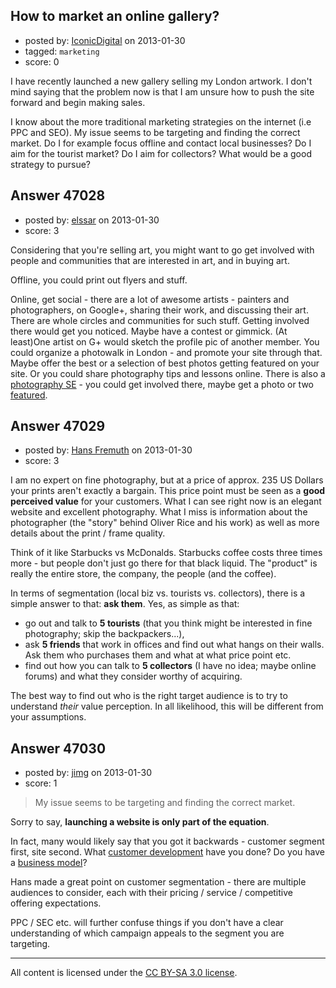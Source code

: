 ## How to market an online gallery?

- posted by: [IconicDigital](https://stackexchange.com/users/-1/16424-iconicdigital) on 2013-01-30
- tagged: `marketing`
- score: 0

I have recently launched a new gallery selling my London artwork. I don't mind saying that the problem now is that I am unsure how to push the site forward and begin making sales. 

I know about the more traditional marketing strategies on the internet (i.e PPC and SEO). My issue seems to be targeting and finding the correct market. Do I for example focus offline and contact local businesses? Do I aim for the tourist market? Do I aim for collectors? What would be a good strategy to pursue?




## Answer 47028

- posted by: [elssar](https://stackexchange.com/users/-1/11863-elssar) on 2013-01-30
- score: 3

<p>Considering that you're selling art, you might want to go get involved with people and communities that are interested in art, and in buying art.</p>

<p>Offline, you could print out flyers and stuff.</p>

<p>Online, get social - there are a lot of awesome artists - painters and photographers, on Google+, sharing their work, and discussing their art. There are whole circles and communities for such stuff. Getting involved there would get you noticed. Maybe have a contest or gimmick. (At least)One artist on G+ would sketch the profile pic of another member. You could organize a photowalk in London - and promote your site through that. Maybe offer the best or a selection of best photos getting featured on your site. Or you could share photography tips and lessons online. There is also a <a href="http://photo.stackexchange.com/">photography SE</a> - you could get involved there, maybe get a photo or two <a href="http://meta.photo.stackexchange.com/questions/2657/weekly-featured-image-ongoing-contest">featured</a>.</p>



## Answer 47029

- posted by: [Hans Fremuth](https://stackexchange.com/users/-1/17050-hans-fremuth) on 2013-01-30
- score: 3

I am no expert on fine photography, but at a price of approx. 235 US Dollars your prints aren't exactly a bargain. This price point must be seen as a **good perceived value** for your customers. What I can see right now is an elegant website and excellent photography. What I miss is information about the photographer (the "story" behind Oliver Rice and his work) as well as more details about the print / frame quality.

Think of it like Starbucks vs McDonalds. Starbucks coffee costs three times more - but people don't just go there for that black liquid. The "product" is really the entire store, the company, the people (and the coffee).

In terms of segmentation (local biz vs. tourists vs. collectors), there is a simple answer to that: **ask them**. Yes, as simple as that: 

 - go out and talk to **5 tourists** (that you think might be interested in fine photography; skip the backpackers...), 
 - ask **5 friends** that work in offices and find out what hangs on their walls. Ask them who purchases them and what at what price point etc.
 - find out how you can talk to **5 collectors** (I have no idea; maybe online forums) and what they consider worthy of acquiring.

The best way to find out who is the right target audience is to try to understand *their* value perception. In all likelihood, this will be different from your assumptions.


## Answer 47030

- posted by: [jimg](https://stackexchange.com/users/-1/2380-jimg) on 2013-01-30
- score: 1

<blockquote>
  <p>My issue seems to be targeting and finding the correct market.</p>
</blockquote>

<p>Sorry to say, <strong>launching a website is only part of the equation</strong>. </p>

<p>In fact, many would likely say that you got it backwards - customer segment first, site second.  What <a href="http://www.startuplessonslearned.com/2008/11/what-is-customer-development.html" rel="nofollow">customer development</a> have you done? Do you have a <a href="http://leancanvas.com/why-leancanvas-vs-business-model-canvas" rel="nofollow">business model</a>?  </p>

<p>Hans made a great point on customer segmentation - there are multiple audiences to consider, each with their pricing / service / competitive offering expectations.</p>

<p>PPC / SEC etc. will further confuse things if you don't have a clear understanding of which campaign appeals to the segment you are targeting.  </p>




---

All content is licensed under the [CC BY-SA 3.0 license](https://creativecommons.org/licenses/by-sa/3.0/).
